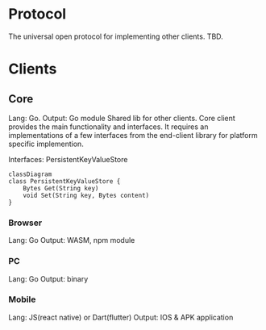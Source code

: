 # Protocol

The universal open protocol for implementing other clients.
TBD.

# Clients

## Core
Lang: Go.
Output: Go module
Shared lib for other clients.
Core client provides the main functionality and interfaces. It requires an implementations of a few interfaces from the end-client library for platform specific implemention.


Interfaces:
PersistentKeyValueStore
```mermaid
classDiagram
class PersistentKeyValueStore {
    Bytes Get(String key)
    void Set(String key, Bytes content)
}
```

### Browser 
Lang: Go
Output: WASM, npm module


### PC
Lang: Go
Output: binary

### Mobile
Lang: JS(react native) or Dart(flutter)
Output: IOS & APK application
